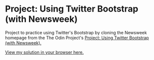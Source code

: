 # Project: Using Twitter Bootstrap (with Newsweek)

Project to practice using Twitter's Bootstrap by cloning the Newsweek homepage from the The Odin Project's [Project: Using Twitter Bootstrap (with Newsweek).](http://www.theodinproject.com/courses/html5-and-css3/lessons/using-bootstrap)

[View my solution in your browser here.](http://htmlpreview.github.io/?https://github.com/StefanieWang/html-bootstrap-newsweek/blob/master/index.html)
